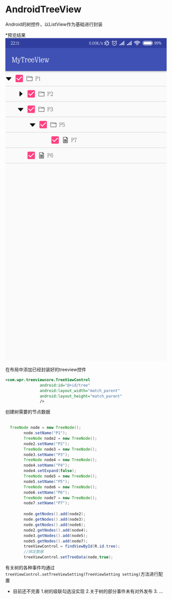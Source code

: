 # AndroidTreeView
Android的树控件，以ListView作为基础进行封装

*预览结果
![](https://github.com/HSBoyWPR/SupportServer/blob/master/tv.png)


在布局中添加已经封装好的treeview控件
 ```xml
 <com.wpr.treeviewcore.TreeViewControl
                android:id="@+id/tree"
                android:layout_width="match_parent"
                android:layout_height="match_parent"
                />
```
创建树需要的节点数据
```java

  TreeNode node = new TreeNode();
        node.setName("P1");
        TreeNode node2 = new TreeNode();
        node2.setName("P2");
        TreeNode node3 = new TreeNode();
        node3.setName("P3");
        TreeNode node4 = new TreeNode();
        node4.setName("P4");
        node4.setExpand(false);
        TreeNode node5 = new TreeNode();
        node5.setName("P5");
        TreeNode node6 = new TreeNode();
        node6.setName("P6");
        TreeNode node7 = new TreeNode();
        node7.setName("P7");

        node.getNodes().add(node2);
        node.getNodes().add(node3);
        node.getNodes().add(node6);
        node2.getNodes().add(node4);
        node3.getNodes().add(node5);
        node5.getNodes().add(node7);
        treeViewControl = findViewById(R.id.tree);
        //绑定数据
        treeViewControl.setTreeData(node,true);

```
有关树的各种事件均通过
`treeViewControl.setTreeViewSetting(TreeViewSetting setting)`方法进行配置
* 目前还不完善
   1.树的级联勾选没实现
   2.关于树的部分事件未有对外发布
    3. ...
